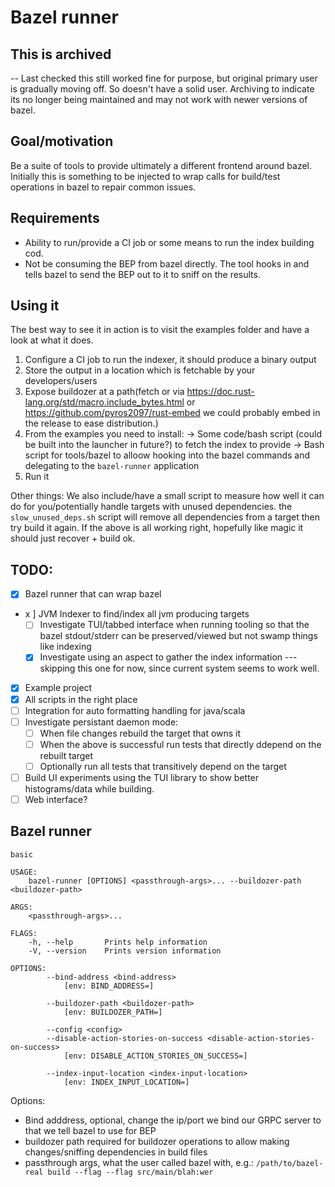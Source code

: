 # Bazel runner

## This is archived

-- Last checked this still worked fine for purpose, but original primary user is gradually moving off. So doesn't have a solid user. Archiving to indicate its no longer being maintained and may not work with newer versions of bazel. 


## Goal/motivation

Be a suite of tools to provide ultimately a different frontend around bazel. Initially this is something to be injected to wrap calls for build/test operations in bazel to repair common issues.

## Requirements

- Ability to run/provide a CI job or some means to run the index building cod.
- Not be consuming the BEP from bazel directly. The tool hooks in and tells bazel to send the BEP out to it to sniff on the results.

## Using it
The best way to see it in action is to visit the examples folder and have a look at what it does.

1. Configure a CI job to run the indexer, it should produce a binary output
2. Store the output in a location which is fetchable by your developers/users
3. Expose buildozer at a path(fetch or via https://doc.rust-lang.org/std/macro.include_bytes.html or https://github.com/pyros2097/rust-embed we could probably embed in the release to ease distribution.)
4. From the examples you need to install:
   -> Some code/bash script (could be built into the launcher in future?) to fetch the index to provide
   -> Bash script for tools/bazel to alloow hooking into the bazel commands and delegating to the `bazel-runner` application
5. Run it

Other things:
We also include/have a small script to measure how well it can do for you/potentially handle targets with unused dependencies. the `slow_unused_deps.sh` script will remove all dependencies from a target then try build it again. If the above is all working right, hopefully like magic it should just recover + build ok.

## TODO:

- [x] Bazel runner that can wrap bazel
- x ] JVM Indexer to find/index all jvm producing targets
  - [ ] Investigate TUI/tabbed interface when running tooling so that the bazel stdout/stderr can be preserved/viewed but not swamp things like indexing
  - [x] Investigate using an aspect to gather the index information
   --- skipping this one for now, since current system seems to work well.
- [x] Example project
- [x] All scripts in the right place
- [ ] Integration for auto formatting handling for java/scala
- [ ] Investigate persistant daemon mode:
  - [ ] When file changes rebuild the target that owns it
  - [ ] When the above is successful run tests that directly ddepend on the rebuilt target
  - [ ] Optionally run all tests that transitively depend on the target
- [ ] Build UI experiments using the TUI library to show better histograms/data while building.
- [ ] Web interface?

## Bazel runner

```
basic

USAGE:
    bazel-runner [OPTIONS] <passthrough-args>... --buildozer-path <buildozer-path>

ARGS:
    <passthrough-args>...

FLAGS:
    -h, --help       Prints help information
    -V, --version    Prints version information

OPTIONS:
        --bind-address <bind-address>
            [env: BIND_ADDRESS=]

        --buildozer-path <buildozer-path>
            [env: BUILDOZER_PATH=]

        --config <config>
        --disable-action-stories-on-success <disable-action-stories-on-success>
            [env: DISABLE_ACTION_STORIES_ON_SUCCESS=]

        --index-input-location <index-input-location>
            [env: INDEX_INPUT_LOCATION=]
```

Options:

- Bind adddress, optional, change the ip/port we bind our GRPC server to that we tell bazel to use for BEP
- buildozer path required for buildozer operations to allow making changes/sniffing dependencies in build files
- passthrough args, what the user called bazel with, e.g.:
  `/path/to/bazel-real build --flag --flag src/main/blah:wer`

